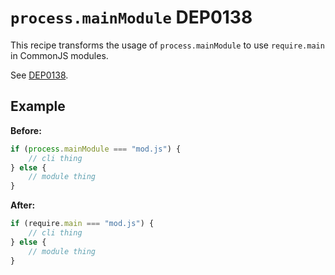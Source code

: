 # `process.mainModule` DEP0138

This recipe transforms the usage of `process.mainModule` to use `require.main` in CommonJS modules.

See [DEP0138](https://nodejs.org/api/deprecations.html#DEP0138).

## Example

**Before:**

```js
if (process.mainModule === "mod.js") {
	// cli thing
} else {
	// module thing
}
```

**After:**

```js
if (require.main === "mod.js") {
	// cli thing
} else {
	// module thing
}
```

